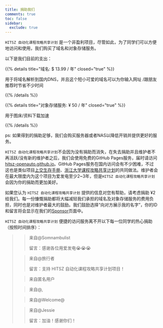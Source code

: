 ```yaml
---
title: 捐助我们
comments: true
toc: false
sidebar:
  exclude: true
---
```


`HITSZ 自动化课程攻略共享计划` 是一个非盈利项目，尽管如此，为了同学们可以方便地访问和使用，我们购买了域名和对象存储服务。

以下是我们目前的支出：

{{% details title="域名: $ 13.99 / 年" closed="true" %}}

用于将域名解析到国内DNS，并且这个短小可爱的域名可以为你输入网址 /跟朋友推荐时节省不少时间

{{% /details %}}

{{% details title="对象存储服务: ¥ 50 / 年" closed="true" %}}

用于图床/资料下载加速

{{% /details %}}

ps: 如果得到的捐助足够，我们会购买服务器或者NAS以降低开销并提供更好的服务。

`HITSZ 自动化课程攻略共享计划`不会因为没有捐助而消失，在失去捐助并且维护者不再活跃/没有新的维护者之后，我们会使用免费的GitHub Pages服务，届时请访问[hitsz-openauto.github.io](hitsz-openauto.github.io)。GitHub Pages服务在国内访问会有不少困难，不过这也是类似项目[上交生存手册](https://survivesjtu.gitbook.io/survivesjtumanual/)、[浙江大学课程攻略共享计划](https://github.com/QSCTech/zju-icicles)的共同做法。维护者会在最大限度内为这个项目为爱发电至少2~3年，但是`HITSZ 自动化课程攻略共享计划`会因为你的捐助而更加美好。

如果您认为 `HITSZ 自动化课程攻略共享计划` 提供的信息对您有帮助，请考虑捐助 ¥2 给我们。每一份慷慨捐助都将大幅减轻我们承担的域名及对象存储服务的费用负担，同时也是对维护者最大的鼓励。我们鼓励选择“向对方展示我的名字”，你的ID和留言将会显示在我们的[Sponsor](https://hoa.moe/sponsor/)页面中。

`HITSZ 自动化课程攻略共享计划` 便捷的访问服务离不开以下每一位同学的热心捐助（按照时间排序）：

> > 来自@Somnambulist
> >
> > 留言：感谢各位用爱发电😭😭😭
>
> 
>
> > 来自@旅行者
> >
> > 留言：支持 HITSZ 自动化课程攻略共享计划项目！
>
> 
>
> > 来自匿名用户
>
> 
>
> > 来自@,
>
> 
>
> > 来自@Welcome@
>
> 
>
> > 来自@Jessie
> >
> > 留言：加油！感谢你们！
